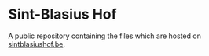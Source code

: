 Sint-Blasius Hof
================

A public repository containing the files which are hosted on [sintblasiushof.be](http://sintblasiushof.be).

